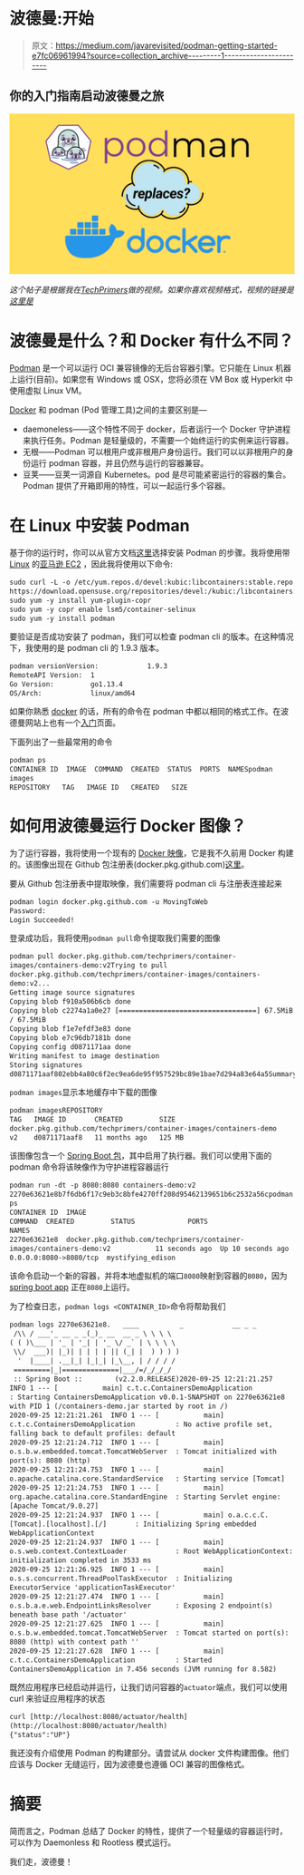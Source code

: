 # 波德曼:开始

> 原文：<https://medium.com/javarevisited/podman-getting-started-e7fc06961994?source=collection_archive---------1----------------------->

## 你的入门指南启动波德曼之旅

![](img/82c81e04dc8f485620b553604d97fb98.png)

*这个帖子是根据我在*[*TechPrimers*](https://www.youtube.com/TechPrimers/)*做的视频。如果你喜欢视频格式，视频的链接是* [*这里是*](https://www.youtube.com/watch?v=Za2BqzeZjBk)

# 波德曼是什么？和 Docker 有什么不同？

[Podman](https://podman.io/) 是一个可以运行 OCI 兼容镜像的无后台容器引擎。它只能在 Linux 机器上运行(目前)。如果您有 Windows 或 OSX，您将必须在 VM Box 或 Hyperkit 中使用虚拟 Linux VM。

[Docker](/javarevisited/top-5-free-courses-to-learn-docker-for-beginners-best-of-lot-b2b1ad2b98ad?source=collection_home---4------2-----------------------) 和 podman (Pod 管理工具)之间的主要区别是—

*   daemoneless——这个特性不同于 docker，后者运行一个 Docker 守护进程来执行任务。Podman 是轻量级的，不需要一个始终运行的实例来运行容器。
*   无根——Podman 可以根用户或非根用户身份运行。我们可以以非根用户的身份运行 podman 容器，并且仍然与运行的容器兼容。
*   豆荚——豆荚一词源自 Kubernetes。pod 是尽可能紧密运行的容器的集合。Podman 提供了开箱即用的特性，可以一起运行多个容器。

# 在 Linux 中安装 Podman

基于你的运行时，你可以从官方文档[这里](https://podman.io/getting-started/installation.html)选择安装 Podman 的步骤。我将使用带 [Linux](/javarevisited/top-10-courses-to-learn-linux-command-line-in-2020-best-and-free-f3ee4a78d0c0?source=collection_home---4------0-----------------------) 的[亚马逊 EC2](https://javarevisited.blogspot.com/2020/08/top-5-courses-to-learn-amazon-aws-ec-2.html) ，因此我将使用以下命令:

```
sudo curl -L -o /etc/yum.repos.d/devel:kubic:libcontainers:stable.repo https://download.opensuse.org/repositories/devel:/kubic:/libcontainers:/stable/CentOS_7/devel:kubic:libcontainers:stable.repo
sudo yum -y install yum-plugin-copr
sudo yum -y copr enable lsm5/container-selinux
sudo yum -y install podman
```

要验证是否成功安装了 podman，我们可以检查 podman cli 的版本。在这种情况下，我使用的是 podman cli 的 1.9.3 版本。

```
podman versionVersion:            1.9.3
RemoteAPI Version:  1
Go Version:         go1.13.4
OS/Arch:            linux/amd64
```

如果你熟悉 [docker](/javarevisited/top-10-free-courses-to-learn-jenkins-docker-and-kubernetes-for-devops-in-2020-best-of-lot-62a0541ffeb3) 的话，所有的命令在 podman 中都以相同的格式工作。在波德曼网站上也有一个[入门](https://podman.io/getting-started/)页面。

下面列出了一些最常用的命令

```
podman ps
CONTAINER ID  IMAGE  COMMAND  CREATED  STATUS  PORTS  NAMESpodman images
REPOSITORY   TAG   IMAGE ID   CREATED   SIZE
```

# 如何用波德曼运行 Docker 图像？

为了运行容器，我将使用一个现有的 [Docker 映像](/javarevisited/top-15-online-courses-to-learn-docker-kubernetes-and-aws-for-fullstack-developers-and-devops-d8cc4f16e773)，它是我不久前用 Docker 构建的。该图像出现在 Github 包注册表(docker.pkg.github.com)[这里](https://github.com/TechPrimers/container-images/packages/39986)。

要从 Github 包注册表中提取映像，我们需要将 podman cli 与注册表连接起来

```
podman login docker.pkg.github.com -u MovingToWeb
Password:
Login Succeeded!
```

登录成功后，我将使用`podman pull`命令提取我们需要的图像

```
podman pull docker.pkg.github.com/techprimers/container-images/containers-demo:v2Trying to pull docker.pkg.github.com/techprimers/container-images/containers-demo:v2...
Getting image source signatures
Copying blob f910a506b6cb done
Copying blob c2274a1a0e27 [==================================] 67.5MiB / 67.5MiB
Copying blob f1e7efdf3e83 done
Copying blob e7c96db7181b done
Copying config d0871171aa done
Writing manifest to image destination
Storing signatures
d0871171aaf802ebb4a80c6f2ec9ea6de95f957529bc89e1bae7d294a83e64a5Summary
```

`podman images`显示本地缓存中下载的图像

```
podman imagesREPOSITORY                                                           TAG   IMAGE ID       CREATED         SIZE
docker.pkg.github.com/techprimers/container-images/containers-demo   v2    d0871171aaf8   11 months ago   125 MB
```

该图像包含一个 [Spring Boot 包](/javarevisited/10-advanced-spring-boot-courses-for-experienced-java-developers-5e57606816bd?source=collection_home---4------0-----------------------)，其中启用了执行器。我们可以使用下面的 podman 命令将该映像作为守护进程容器运行

```
podman run -dt -p 8080:8080 containers-demo:v2
2270e63621e8b7f6db6f17c9eb3c8bfe4270ff208d95462139651b6c2532a56cpodman ps
CONTAINER ID  IMAGE                                                     COMMAND  CREATED         STATUS             PORTS                   NAMES
2270e63621e8  docker.pkg.github.com/techprimers/container-images/containers-demo:v2           11 seconds ago  Up 10 seconds ago  0.0.0.0:8080->8080/tcp  mystifying_edison
```

该命令启动一个新的容器，并将本地虚拟机的端口`8080`映射到容器的`8080`，因为 [spring boot app](/javarevisited/top-10-free-courses-to-learn-spring-framework-for-java-developers-639db9348d25) 正在`8080`上运行。

为了检查日志，`podman logs <CONTAINER_ID>`命令将帮助我们

```
podman logs 2270e63621e8.   ____          _            __ _ _
 /\\ / ___'_ __ _ _(_)_ __  __ _ \ \ \ \
( ( )\___ | '_ | '_| | '_ \/ _` | \ \ \ \
 \\/  ___)| |_)| | | | | || (_| |  ) ) ) )
  '  |____| .__|_| |_|_| |_\__, | / / / /
 =========|_|==============|___/=/_/_/_/
 :: Spring Boot ::        (v2.2.0.RELEASE)2020-09-25 12:21:21.257  INFO 1 --- [           main] c.t.c.ContainersDemoApplication          : Starting ContainersDemoApplication v0.0.1-SNAPSHOT on 2270e63621e8 with PID 1 (/containers-demo.jar started by root in /)
2020-09-25 12:21:21.261  INFO 1 --- [           main] c.t.c.ContainersDemoApplication          : No active profile set, falling back to default profiles: default
2020-09-25 12:21:24.712  INFO 1 --- [           main] o.s.b.w.embedded.tomcat.TomcatWebServer  : Tomcat initialized with port(s): 8080 (http)
2020-09-25 12:21:24.753  INFO 1 --- [           main] o.apache.catalina.core.StandardService   : Starting service [Tomcat]
2020-09-25 12:21:24.753  INFO 1 --- [           main] org.apache.catalina.core.StandardEngine  : Starting Servlet engine: [Apache Tomcat/9.0.27]
2020-09-25 12:21:24.937  INFO 1 --- [           main] o.a.c.c.C.[Tomcat].[localhost].[/]       : Initializing Spring embedded WebApplicationContext
2020-09-25 12:21:24.937  INFO 1 --- [           main] o.s.web.context.ContextLoader            : Root WebApplicationContext: initialization completed in 3533 ms
2020-09-25 12:21:26.925  INFO 1 --- [           main] o.s.s.concurrent.ThreadPoolTaskExecutor  : Initializing ExecutorService 'applicationTaskExecutor'
2020-09-25 12:21:27.474  INFO 1 --- [           main] o.s.b.a.e.web.EndpointLinksResolver      : Exposing 2 endpoint(s) beneath base path '/actuator'
2020-09-25 12:21:27.625  INFO 1 --- [           main] o.s.b.w.embedded.tomcat.TomcatWebServer  : Tomcat started on port(s): 8080 (http) with context path ''
2020-09-25 12:21:27.628  INFO 1 --- [           main] c.t.c.ContainersDemoApplication          : Started ContainersDemoApplication in 7.456 seconds (JVM running for 8.582)
```

既然应用程序已经启动并运行，让我们访问容器的`actuator`端点，我们可以使用 curl 来验证应用程序的状态

```
curl [http://localhost:8080/actuator/health](http://localhost:8080/actuator/health)
{"status":"UP"}
```

我还没有介绍使用 Podman 的构建部分。请尝试从 docker 文件构建图像。他们应该与 Docker 无缝运行，因为波德曼也遵循 OCI 兼容的图像格式。

# 摘要

简而言之，Podman 总结了 Docker 的特性，提供了一个轻量级的容器运行时，可以作为 Daemonless 和 Rootless 模式运行。

我们走，波德曼！